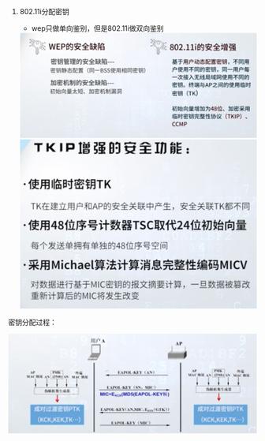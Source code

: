 1. 802.11i分配密钥

   - wep只做单向鉴别，但是802.11i做双向鉴别

   <img src="https://raw.githubusercontent.com/CooperXJ/ImageBed/master/img/20210107154359.png" alt="image-20210107154354252" style="zoom:50%;" />

   <img src="https://raw.githubusercontent.com/CooperXJ/ImageBed/master/img/20210107154734.png" alt="image-20210107154728866" style="zoom:50%;" />



密钥分配过程：

<img src="https://raw.githubusercontent.com/CooperXJ/ImageBed/master/img/20210107162119.png" alt="image-20210107162113834" style="zoom:50%;" />

